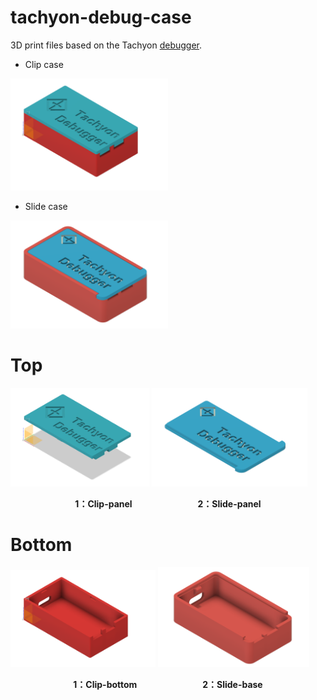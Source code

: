 # tachyon-debug-case
3D print files based on the Tachyon [debugger](https://github.com/particle-iot-inc/tachyon-hw/tree/main/schematic-pcb/accessorial%20board/Debug%20Board/v0.3).

- Clip case
<!-- ![debug](picture/debug.png) -->
<img src="picture/debug.png" alt="Clip case" width="50%">

- Slide case
<!-- ![debug_slide_base](picture/debug_case.png) -->
<img src="picture/debug_case.png" alt="Slide case" width="50%">

<!-- <img src="picture/debug.png" width="47%"> <img src="picture/debug_case.png" width="48.5%"> -->



# Top

<img src="picture/debug_top.png" alt="Clip-panel" width="44%"> <img src="picture/debug_slide_panel.png" alt="Slide-panel" width="49.5%">
<p style="text-align: center;">
  <span style="margin-right: 20%;"><strong>1：Clip-panel</strong></span>
  <span><strong>2：Slide-panel</strong></span>
</p>


<!-- - Clip-panel
![Clip-panel](picture/debug_top.png)

- Slide-panel
![Slide-panel](picture/debug_slide_panel.png) -->

# Bottom
<!-- - Clip-bottom
![Clip-bottom](picture/debug_bottom.png)
- Slide-base
![Clip-bottom](picture/debug_slide_base.png) -->

<img src="picture/debug_bottom.png" alt="Clip-bottom" width="46%"> <img src="picture/debug_slide_base.png" alt="Slide-panel" width="48%">
<p style="text-align: center;">
  <span style="margin-right: 20%;"><strong>1：Clip-bottom</strong></span>
  <span><strong>2：Slide-base</strong></span>
</p>
